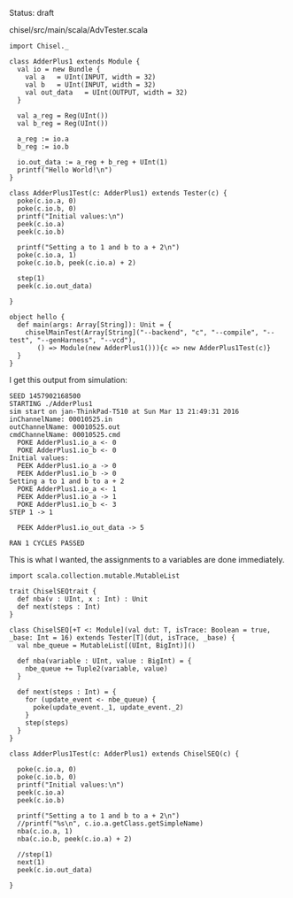Status: draft


chisel/src/main/scala/AdvTester.scala

	import Chisel._

	class AdderPlus1 extends Module {
	  val io = new Bundle {
	    val a   = UInt(INPUT, width = 32)
	    val b   = UInt(INPUT, width = 32)
	    val out_data   = UInt(OUTPUT, width = 32)
	  }

	  val a_reg = Reg(UInt())
	  val b_reg = Reg(UInt())

	  a_reg := io.a
	  b_reg := io.b

	  io.out_data := a_reg + b_reg + UInt(1)
	  printf("Hello World!\n")
	}

	class AdderPlus1Test(c: AdderPlus1) extends Tester(c) {
	  poke(c.io.a, 0)
	  poke(c.io.b, 0)
	  printf("Initial values:\n")
	  peek(c.io.a)
	  peek(c.io.b)

	  printf("Setting a to 1 and b to a + 2\n")
	  poke(c.io.a, 1)
	  poke(c.io.b, peek(c.io.a) + 2)

	  step(1)
	  peek(c.io.out_data)

	}

	object hello {
	  def main(args: Array[String]): Unit = {
	    chiselMainTest(Array[String]("--backend", "c", "--compile", "--test", "--genHarness", "--vcd"),
	       () => Module(new AdderPlus1())){c => new AdderPlus1Test(c)}
	  }
	}


I get this output from simulation:

	SEED 1457902168500
	STARTING ./AdderPlus1
	sim start on jan-ThinkPad-T510 at Sun Mar 13 21:49:31 2016
	inChannelName: 00010525.in
	outChannelName: 00010525.out
	cmdChannelName: 00010525.cmd
	  POKE AdderPlus1.io_a <- 0
	  POKE AdderPlus1.io_b <- 0
	Initial values:
	  PEEK AdderPlus1.io_a -> 0
	  PEEK AdderPlus1.io_b -> 0
	Setting a to 1 and b to a + 2
	  POKE AdderPlus1.io_a <- 1
	  PEEK AdderPlus1.io_a -> 1
	  POKE AdderPlus1.io_b <- 3
	STEP 1 -> 1

	  PEEK AdderPlus1.io_out_data -> 5

	RAN 1 CYCLES PASSED


This is what I wanted, the assignments to a variables are done immediately.




	import scala.collection.mutable.MutableList

	trait ChiselSEQtrait {
	  def nba(v : UInt, x : Int) : Unit
	  def next(steps : Int)
	}

	class ChiselSEQ[+T <: Module](val dut: T, isTrace: Boolean = true, _base: Int = 16) extends Tester[T](dut, isTrace, _base) {
	  val nbe_queue = MutableList[(UInt, BigInt)]()

	  def nba(variable : UInt, value : BigInt) = {
	    nbe_queue += Tuple2(variable, value)
	  }

	  def next(steps : Int) = {
	    for (update_event <- nbe_queue) {
	      poke(update_event._1, update_event._2)
	    }
	    step(steps)
	  }
	}

	class AdderPlus1Test(c: AdderPlus1) extends ChiselSEQ(c) {

	  poke(c.io.a, 0)
	  poke(c.io.b, 0)
	  printf("Initial values:\n")
	  peek(c.io.a)
	  peek(c.io.b)

	  printf("Setting a to 1 and b to a + 2\n")
	  //printf("%s\n", c.io.a.getClass.getSimpleName)
	  nba(c.io.a, 1)
	  nba(c.io.b, peek(c.io.a) + 2)

	  //step(1)
	  next(1)
	  peek(c.io.out_data)

	}

